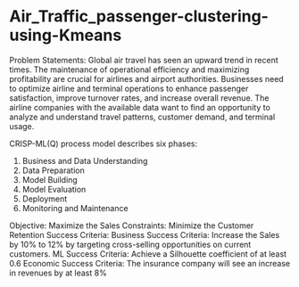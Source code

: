 # Air_Traffic_passenger-clustering-using-Kmeans
Problem Statements:
Global air travel has seen an upward trend in recent times. The maintenance of operational efficiency and maximizing profitability are crucial for airlines and airport authorities. Businesses need to optimize airline and terminal operations to enhance passenger satisfaction, improve turnover rates, and increase overall revenue. 
The airline companies with the available data want to find an opportunity to analyze and understand travel patterns, customer demand, and terminal usage.

CRISP-ML(Q) process model describes six phases:
1. Business and Data Understanding
2. Data Preparation
3. Model Building
4. Model Evaluation
5. Deployment
6. Monitoring and Maintenance

Objective: Maximize the Sales 
Constraints: Minimize the Customer Retention
Success Criteria: 
Business Success Criteria: Increase the Sales by 10% to 12% by targeting cross-selling opportunities on current customers.
ML Success Criteria: Achieve a Silhouette coefficient of at least 0.6
Economic Success Criteria: The insurance company will see an increase in revenues by at least 8% 
